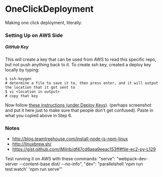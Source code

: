 # OneClickDeployment
Making one click deployment, literally.

### Setting Up on AWS Side

##### GitHub Key

This will create a key that can be used from AWS to read this specific repo, but not push anything back to it.
To create ssh key, created a deploy key locally by typing:
```
$ ssh-keygen
# determine a file to save it to, then press enter, and it will output the location that it got sent to
$ vi <location in output>
# copy that key
```
Now follow [these instructions (under Deploy Keys)](https://developer.github.com/guides/managing-deploy-keys/). (perhaps screenshot and put it here just to make sure that people don't get confused). Paste in what you copied above in Step 6.  

### Notes

* http://blog.teamtreehouse.com/install-node-js-npm-linux
* http://linuxbrew.sh/
* https://gist.github.com/iMilnb/df47cd6aea9eeac153ff#file-ec2-py-L129


Test running it on AWS with these commands:
"serve": "webpack-dev-server --content-base dist/ --no-info",
"dev": "parallelshell 'npm run test:watch' 'npm run serve'"
